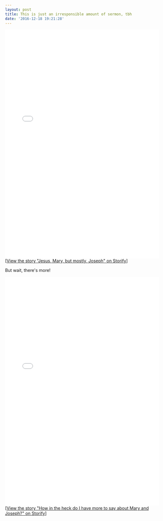 ```yaml
---
layout: post
title: This is just an irresponsible amount of sermon, tbh
date: '2016-12-18 19:21:28'
---
```


<div class="storify"><iframe src="//storify.com/pastordan/jesus-mary-but-mostly-joseph/embed?border=false&template=slideshow" width="100%" height="750" frameborder="no" allowtransparency="true"></iframe><script src="//storify.com/pastordan/jesus-mary-but-mostly-joseph.js?border=false&template=slideshow"></script><noscript>[<a href="//storify.com/pastordan/jesus-mary-but-mostly-joseph" target="_blank">View the story "Jesus, Mary, but mostly, Joseph" on Storify</a>]</noscript></div>

But wait, there's more!

<div class="storify"><iframe src="//storify.com/pastordan/how-in-the-heck-do-i-have-more-to-say-about-mary-a/embed?border=false&template=slideshow" width="100%" height="750" frameborder="no" allowtransparency="true"></iframe><script src="//storify.com/pastordan/how-in-the-heck-do-i-have-more-to-say-about-mary-a.js?border=false&template=slideshow"></script><noscript>[<a href="//storify.com/pastordan/how-in-the-heck-do-i-have-more-to-say-about-mary-a" target="_blank">View the story "How in the heck do I have more to say about Mary and Joseph?" on Storify</a>]</noscript></div>
